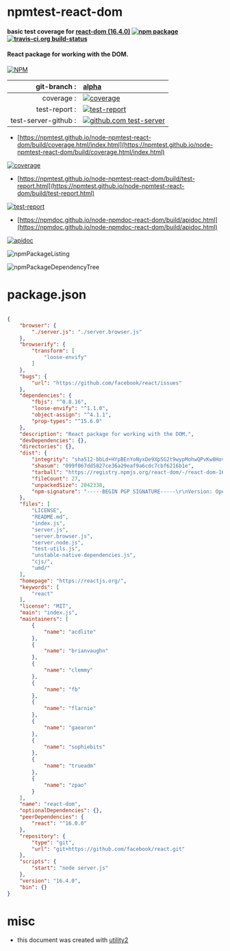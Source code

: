 # npmtest-react-dom

#### basic test coverage for  [react-dom (16.4.0)](https://reactjs.org/)  [![npm package](https://img.shields.io/npm/v/npmtest-react-dom.svg?style=flat-square)](https://www.npmjs.org/package/npmtest-react-dom) [![travis-ci.org build-status](https://api.travis-ci.org/npmtest/node-npmtest-react-dom.svg)](https://travis-ci.org/npmtest/node-npmtest-react-dom)

#### React package for working with the DOM.

[![NPM](https://nodei.co/npm/react-dom.png?downloads=true&downloadRank=true&stars=true)](https://www.npmjs.com/package/react-dom)

| git-branch : | [alpha](https://github.com/npmtest/node-npmtest-react-dom/tree/alpha)|
|--:|:--|
| coverage : | [![coverage](https://npmtest.github.io/node-npmtest-react-dom/build/coverage.badge.svg)](https://npmtest.github.io/node-npmtest-react-dom/build/coverage.html/index.html)|
| test-report : | [![test-report](https://npmtest.github.io/node-npmtest-react-dom/build/test-report.badge.svg)](https://npmtest.github.io/node-npmtest-react-dom/build/test-report.html)|
| test-server-github : | [![github.com test-server](https://npmtest.github.io/node-npmtest-react-dom/GitHub-Mark-32px.png)](https://npmtest.github.io/node-npmtest-react-dom/build/app) || build-artifacts : | [![build-artifacts](https://npmtest.github.io/node-npmtest-react-dom/glyphicons_144_folder_open.png)](https://github.com/npmtest/node-npmtest-react-dom/tree/gh-pages/build)|

- [https://npmtest.github.io/node-npmtest-react-dom/build/coverage.html/index.html](https://npmtest.github.io/node-npmtest-react-dom/build/coverage.html/index.html)

[![coverage](https://npmtest.github.io/node-npmtest-react-dom/build/screenshot.buildCi.browser.%252Ftmp%252Fbuild%252Fcoverage.lib.html.png)](https://npmtest.github.io/node-npmtest-react-dom/build/coverage.html/index.html)

- [https://npmtest.github.io/node-npmtest-react-dom/build/test-report.html](https://npmtest.github.io/node-npmtest-react-dom/build/test-report.html)

[![test-report](https://npmtest.github.io/node-npmtest-react-dom/build/screenshot.buildCi.browser.%252Ftmp%252Fbuild%252Ftest-report.html.png)](https://npmtest.github.io/node-npmtest-react-dom/build/test-report.html)

- [https://npmdoc.github.io/node-npmdoc-react-dom/build/apidoc.html](https://npmdoc.github.io/node-npmdoc-react-dom/build/apidoc.html)

[![apidoc](https://npmdoc.github.io/node-npmdoc-react-dom/build/screenshot.buildCi.browser.%252Ftmp%252Fbuild%252Fapidoc.html.png)](https://npmdoc.github.io/node-npmdoc-react-dom/build/apidoc.html)

![npmPackageListing](https://npmtest.github.io/node-npmtest-react-dom/build/screenshot.npmPackageListing.svg)

![npmPackageDependencyTree](https://npmtest.github.io/node-npmtest-react-dom/build/screenshot.npmPackageDependencyTree.svg)



# package.json

```json

{
    "browser": {
        "./server.js": "./server.browser.js"
    },
    "browserify": {
        "transform": [
            "loose-envify"
        ]
    },
    "bugs": {
        "url": "https://github.com/facebook/react/issues"
    },
    "dependencies": {
        "fbjs": "^0.8.16",
        "loose-envify": "^1.1.0",
        "object-assign": "^4.1.1",
        "prop-types": "^15.6.0"
    },
    "description": "React package for working with the DOM.",
    "devDependencies": {},
    "directories": {},
    "dist": {
        "integrity": "sha512-bbLd+HYpBEnYoNyxDe9XpSG2t9wypMohwQPvKw8Hov3nF7SJiJIgK56b46zHpBUpHb06a1iEuw7G3rbrsnNL6w==",
        "shasum": "099f067dd5827ce36a29eaf9a6cdc7cbf6216b1e",
        "tarball": "https://registry.npmjs.org/react-dom/-/react-dom-16.4.0.tgz",
        "fileCount": 27,
        "unpackedSize": 2042338,
        "npm-signature": "-----BEGIN PGP SIGNATURE-----\r\nVersion: OpenPGP.js v3.0.4\r\nComment: https://openpgpjs.org\r\n\r\nwsFcBAEBCAAQBQJbBgnXCRA9TVsSAnZWagAALREP/1Z/PVf+FmgHOEU2lzxS\n7pCFMTo+n2pDHg2l+SyEV4O0qLXbYEXBJ8aeXlrjAUFHTAKUvocMQYfC0oBt\nzM9m7S/qEc0bhL/WbRVFO0nEe+5hsK3oN7Oz+rT2DlcEyV6Ek6844LpRTt23\nW6F65XbdEuWV5BeiTt3w4QWHvBgQpdRvpCW9Gr9JF3jBnAMswKBa6QB6IK18\nz/rX1Ss4CRRz7zkGDUEnqcZq5gg/kpZ51f+hUsYnZt5Jw7U5KktEL3+2khBb\nk8CZPju1pCOr/O3zdtr/UWX1H41BE61L5NuOlKj3Q0659zXTJElj8hyU26gE\npmhYwH6WbAXbybvvZawdw3jXFi87334zdrqBCCSs3Qcg/FGuVTTYEpmCMAsT\nbUz6yKkSalv2MJxSvPrhiYutrbEh4w4J892CPF/EBBb4D6nTo5pRoDrMQgyv\ngBDGcpD2NmtJKzmlt9iPvW9ugGesAUBKlBnbB4wwWKGFfKn0mF+WgEq2LvRA\nXF0cu6zb+qVbRv0uiWq7LAUBeJCqn+KKAyEYITmSr9ourjemKQMaRPcgHrZs\nwtKoqhr2KZQ7+nvskmd+ulL1IacXj7R/YCBlorGcjyEzzyKG1/MWWyDIutZ5\nvoa6pBZXYdk10Cq5m7O/dzaVV2rshzY5sVa+HGSs82F6T3QCZX66hWnLq5jD\neZ+J\r\n=3PP0\r\n-----END PGP SIGNATURE-----\r\n"
    },
    "files": [
        "LICENSE",
        "README.md",
        "index.js",
        "server.js",
        "server.browser.js",
        "server.node.js",
        "test-utils.js",
        "unstable-native-dependencies.js",
        "cjs/",
        "umd/"
    ],
    "homepage": "https://reactjs.org/",
    "keywords": [
        "react"
    ],
    "license": "MIT",
    "main": "index.js",
    "maintainers": [
        {
            "name": "acdlite"
        },
        {
            "name": "brianvaughn"
        },
        {
            "name": "clemmy"
        },
        {
            "name": "fb"
        },
        {
            "name": "flarnie"
        },
        {
            "name": "gaearon"
        },
        {
            "name": "sophiebits"
        },
        {
            "name": "trueadm"
        },
        {
            "name": "zpao"
        }
    ],
    "name": "react-dom",
    "optionalDependencies": {},
    "peerDependencies": {
        "react": "^16.0.0"
    },
    "repository": {
        "type": "git",
        "url": "git+https://github.com/facebook/react.git"
    },
    "scripts": {
        "start": "node server.js"
    },
    "version": "16.4.0",
    "bin": {}
}
```



# misc
- this document was created with [utility2](https://github.com/kaizhu256/node-utility2)
